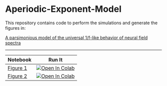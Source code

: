 # Aperiodic-Exponent-Model

This repository contains code to perform the simulations and generate the figures in:

[A parsimonious model of the universal 1/f-like behavior of neural field spectra](https://www.biorxiv.org/content/10.1101/2023.03.10.532077v1)

---

| Notebook |  Run It |
| --- | --- |
| [Figure 1](./Figure-1.ipynb) | [![Open In Colab](https://colab.research.google.com/assets/colab-badge.svg)](https://colab.research.google.com/github/Mark-Kramer/Aperiodic-Exponent-Model/blob/main/Figure-1.ipynb) |
| [Figure 2](./Figure-2.ipynb) | [![Open In Colab](https://colab.research.google.com/assets/colab-badge.svg)](https://colab.research.google.com/github/Mark-Kramer/Aperiodic-Exponent-Model/blob/main/Figure-2.ipynb) |

